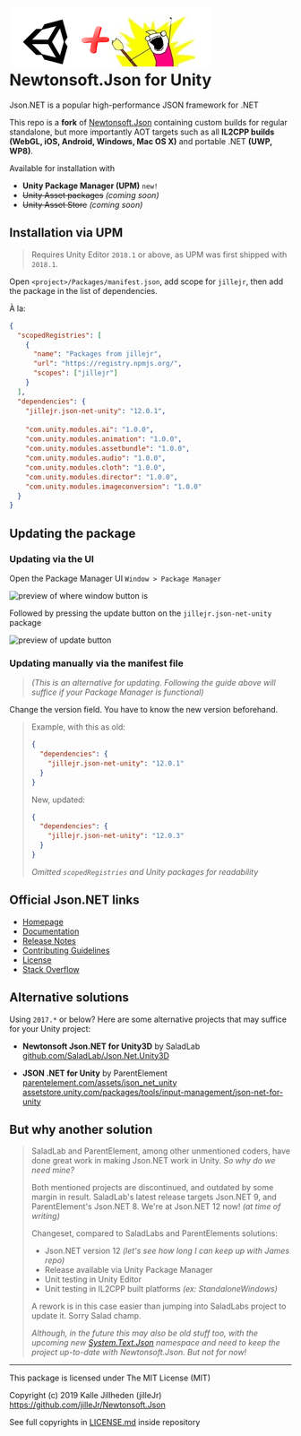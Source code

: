# ![Logo](Doc/icons/logo-with-unity.png) Newtonsoft.Json for Unity

Json.NET is a popular high-performance JSON framework for .NET

This repo is a **fork** of [Newtonsoft.Json][newtonsoft.json.git] containing custom builds
for regular standalone, but more importantly AOT targets such as all **IL2CPP builds**
**(WebGL, iOS, Android, Windows, Mac OS X)** and portable .NET **(UWP, WP8)**.

Available for installation with

- **Unity Package Manager (UPM)** `new!`
- ~~Unity Asset packages~~ _(coming soon)_
- ~~Unity Asset Store~~ _(coming soon)_

[newtonsoft.json.git]: https://github.com/JamesNK/Newtonsoft.Json

## Installation via UPM

> Requires Unity Editor `2018.1` or above, as UPM was first shipped with `2018.1`.

Open `<project>/Packages/manifest.json`, add scope for `jillejr`, then add the package in the list of dependencies.

À la:

```json
{
  "scopedRegistries": [
    {
      "name": "Packages from jillejr",
      "url": "https://registry.npmjs.org/",
      "scopes": ["jillejr"]
    }
  ],
  "dependencies": {
    "jillejr.json-net-unity": "12.0.1",

    "com.unity.modules.ai": "1.0.0",
    "com.unity.modules.animation": "1.0.0",
    "com.unity.modules.assetbundle": "1.0.0",
    "com.unity.modules.audio": "1.0.0",
    "com.unity.modules.cloth": "1.0.0",
    "com.unity.modules.director": "1.0.0",
    "com.unity.modules.imageconversion": "1.0.0"
  }
}
```

## Updating the package

### Updating via the UI

Open the Package Manager UI `Window > Package Manager`

![preview of where window button is](https://i.imgur.com/0FvA5W6.png)

Followed by pressing the update button on the `jillejr.json-net-unity` package

![preview of update button](https://i.imgur.com/H6LhK2n.png)

### Updating manually via the manifest file

> _(This is an alternative for updating. Following the guide above will suffice if your Package Manager is functional)_

Change the version field. You have to know the new version beforehand.

> Example, with this as old:
>
> ```json
> {
>   "dependencies": {
>     "jillejr.json-net-unity": "12.0.1"
>   }
> }
> ```
>
> New, updated:
>
> ```json
> {
>   "dependencies": {
>     "jillejr.json-net-unity": "12.0.3"
>   }
> }
> ```
>
> _Omitted `scopedRegistries` and Unity packages for readability_

## Official Json.NET links

- [Homepage](https://www.newtonsoft.com/json)
- [Documentation](https://www.newtonsoft.com/json/help)
- [Release Notes](https://github.com/JamesNK/Newtonsoft.Json/releases)
- [Contributing Guidelines](CONTRIBUTING.md)
- [License](LICENSE.md)
- [Stack Overflow](https://stackoverflow.com/questions/tagged/json.net)

## Alternative solutions

Using `2017.*` or below? Here are some alternative projects that may suffice for your Unity project:

- **Newtonsoft Json.NET for Unity3D** by SaladLab  
  [github.com/SaladLab/Json.Net.Unity3D](https://github.com/SaladLab/Json.Net.Unity3D#readme)

- **JSON .NET for Unity** by ParentElement  
  [parentelement.com/assets/json_net_unity](https://www.parentelement.com/assets/json_net_unity)  
  [assetstore.unity.com/packages/tools/input-management/json-net-for-unity](https://assetstore.unity.com/packages/tools/input-management/json-net-for-unity-11347)

## But why another solution

> SaladLab and ParentElement, among other unmentioned coders,
> have done great work in making Json.NET work in Unity. _So why do we need mine?_
>
> Both mentioned projects are discontinued, and outdated by some margin in result.
> SaladLab's latest release targets Json.NET 9, and ParentElement's Json.NET 8.
> We're at Json.NET 12 now! _(at time of writing)_
>
> Changeset, compared to SaladLabs and ParentElements solutions:
>
> - Json.NET version 12 _(let's see how long I can keep up with James repo)_
> - Release available via Unity Package Manager
> - Unit testing in Unity Editor
> - Unit testing in IL2CPP built platforms _(ex: StandaloneWindows)_
>
> A rework is in this case easier than jumping into SaladLabs project to update it. Sorry Salad champ.
>
> _Although, in the future this may also be old stuff too,
> with the upcoming new [System.Text.Json](https://devblogs.microsoft.com/dotnet/try-the-new-system-text-json-apis/)
> namespace and need to keep the project up-to-date with Newtonsoft.Json.
> But not for now!_

---

This package is licensed under The MIT License (MIT)

Copyright (c) 2019 Kalle Jillheden (jilleJr)  
<https://github.com/jilleJr/Newtonsoft.Json>

See full copyrights in [LICENSE.md][license.md] inside repository

[license.md]: https://github.com/jilleJr/Newtonsoft.Json-for-Unity/blob/master/LICENSE.md
